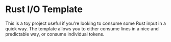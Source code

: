 # Rust I/O Template

This is a toy project useful if you're looking to consume some Rust input in a
quick way. The template allows you to either consume lines in a nice and
predictable way, or consume individual tokens.
